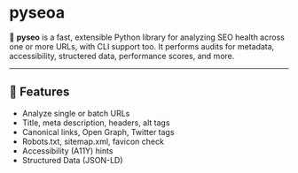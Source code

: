 # pyseoa

🔎 **pyseo** is a fast, extensible Python library for analyzing SEO health across one or more URLs, with CLI support too. It performs audits for metadata, accessibility, structered data, performance scores, and more.

---

## 🚀 Features

- Analyze single or batch URLs
- Title, meta description, headers, alt tags
- Canonical links, Open Graph, Twitter tags
- Robots.txt, sitemap.xml, favicon check
- Accessibility (A11Y) hints
- Structured Data (JSON-LD)